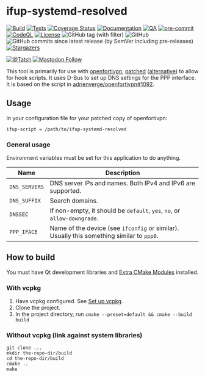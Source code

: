 # ifup-systemd-resolved

[![Build](https://github.com/Tatsh/ifup-systemd-resolved/actions/workflows/cmake.yml/badge.svg)](https://github.com/Tatsh/ifup-systemd-resolved/actions/workflows/cmake.yml)
[![Tests](https://github.com/Tatsh/ifup-systemd-resolved/actions/workflows/tests.yml/badge.svg)](https://github.com/Tatsh/ifup-systemd-resolved/actions/workflows/tests.yml)
[![Coverage Status](https://coveralls.io/repos/github/Tatsh/ifup-systemd-resolved/badge.svg?branch=master)](https://coveralls.io/github/Tatsh/ifup-systemd-resolved?branch=master)
[![Documentation](https://img.shields.io/badge/docs-deployed-blue)](https://tatsh.github.io/ifup-systemd-resolved/)
[![QA](https://github.com/Tatsh/ifup-systemd-resolved/actions/workflows/qa.yml/badge.svg)](https://github.com/Tatsh/ifup-systemd-resolved/actions/workflows/qa.yml)
[![pre-commit](https://img.shields.io/badge/pre--commit-enabled-brightgreen?logo=pre-commit&logoColor=white)](https://github.com/pre-commit/pre-commit)
[![CodeQL](https://github.com/Tatsh/ifup-systemd-resolved/actions/workflows/codeql.yml/badge.svg)](https://github.com/Tatsh/ifup-systemd-resolved/actions/workflows/codeql.yml)
[![License](https://img.shields.io/github/license/Tatsh/ifup-systemd-resolved)](https://github.com/Tatsh/ifup-systemd-resolved/blob/master/LICENSE.txt)
![GitHub tag (with filter)](https://img.shields.io/github/v/tag/Tatsh/ifup-systemd-resolved)
![GitHub](https://img.shields.io/github/license/Tatsh/ifup-systemd-resolved)
![GitHub commits since latest release (by SemVer including pre-releases)](https://img.shields.io/github/commits-since/Tatsh/ifup-systemd-resolved/v0.0.1/master)
[![Stargazers](https://img.shields.io/github/stars/Tatsh/ifup-systemd-resolved?logo=github&style=flat)](https://github.com/Tatsh/ifup-systemd-resolved/stargazers)

[![@Tatsh](https://img.shields.io/badge/dynamic/json?url=https%3A%2F%2Fpublic.api.bsky.app%2Fxrpc%2Fapp.bsky.actor.getProfile%2F%3Factor%3Ddid%3Aplc%3Auq42idtvuccnmtl57nsucz72%26query%3D%24.followersCount%26style%3Dsocial%26logo%3Dbluesky%26label%3DFollow%2520%40Tatsh&query=%24.followersCount&style=social&logo=bluesky&label=Follow%20%40Tatsh)](https://bsky.app/profile/Tatsh.bsky.social)
[![Mastodon Follow](https://img.shields.io/mastodon/follow/109370961877277568?domain=hostux.social&style=social)](https://hostux.social/@Tatsh)

This tool is primarily for use with [openfortivpn](https://github.com/adrienverge/openfortivpn),
[patched](https://github.com/adrienverge/openfortivpn/pull/1092)
([alternative](https://github.com/adrienverge/openfortivpn/pull/986/files))
to allow for hook scripts. It uses D-Bus to set up DNS settings for the PPP interface. It is based
on the script in
[adrienverge/openfortivpn#1092](https://github.com/adrienverge/openfortivpn/pull/1092).

## Usage

In your configuration file for your patched copy of openfortivpn:

```plain
ifup-script = /path/to/ifup-systemd-resolved
```

### General usage

Environment variables must be set for this application to do anything.

| Name          | Description                                                                               |
| ------------- | ----------------------------------------------------------------------------------------- |
| `DNS_SERVERS` | DNS server IPs and names. Both IPv4 and IPv6 are supported.                               |
| `DNS_SUFFIX`  | Search domains.                                                                           |
| `DNSSEC`      | If non-empty, it should be `default`, `yes`, `no`, or `allow-downgrade`.                  |
| `PPP_IFACE`   | Name of the device (see `ifconfig` or similar). Usually this something similar to `ppp0`. |

## How to build

You must have Qt development libraries and
[Extra CMake Modules](https://invent.kde.org/frameworks/extra-cmake-modules) installed.

### With vcpkg

1. Have vcpkg configured. See [Set up vcpkg](https://learn.microsoft.com/en-gb/vcpkg/get_started/get-started?pivots=shell-bash#1---set-up-vcpkg).
2. Clone the project.
3. In the project directory, run `cmake --preset=default && cmake --build build`

### Without vcpkg (link against system libraries)

```shell
git clone ...
mkdir the-repo-dir/build
cd the-repo-dir/build
cmake ..
make
```

